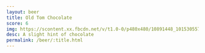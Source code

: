 ```yaml
---
layout: beer
title: Old Tom Chocolate
score: 6
img: https://scontent.xx.fbcdn.net/v/t1.0-0/p480x480/10891448_10153055770573745_4712183690457686836_n.jpg?oh=dffd1bf80976bd749b8957392c34b721&oe=587F4663
desc: A slight hint of chocolate
permalink: /beer/:title.html
---
```

